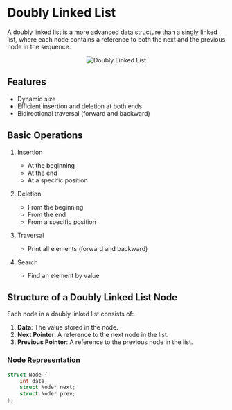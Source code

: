 # Doubly Linked List

A doubly linked list is a more advanced data structure than a singly linked list, where each node contains a reference to both the next and the previous node in the sequence.

<div align="center">
<img src="https://media.geeksforgeeks.org/wp-content/uploads/20240223174514/Doubly-Linked-List-in-Data-Structure.webp" alt="Doubly Linked List">
</div>

## Features

- Dynamic size
- Efficient insertion and deletion at both ends
- Bidirectional traversal (forward and backward)

## Basic Operations

1. Insertion
   - At the beginning
   - At the end
   - At a specific position

2. Deletion
   - From the beginning
   - From the end
   - From a specific position

3. Traversal
   - Print all elements (forward and backward)

4. Search
   - Find an element by value

## Structure of a Doubly Linked List Node
Each node in a doubly linked list consists of:
1. **Data**: The value stored in the node.
2. **Next Pointer**: A reference to the next node in the list.
3. **Previous Pointer**: A reference to the previous node in the list.

### Node Representation
```c
struct Node {
    int data;
    struct Node* next;
    struct Node* prev;
};
